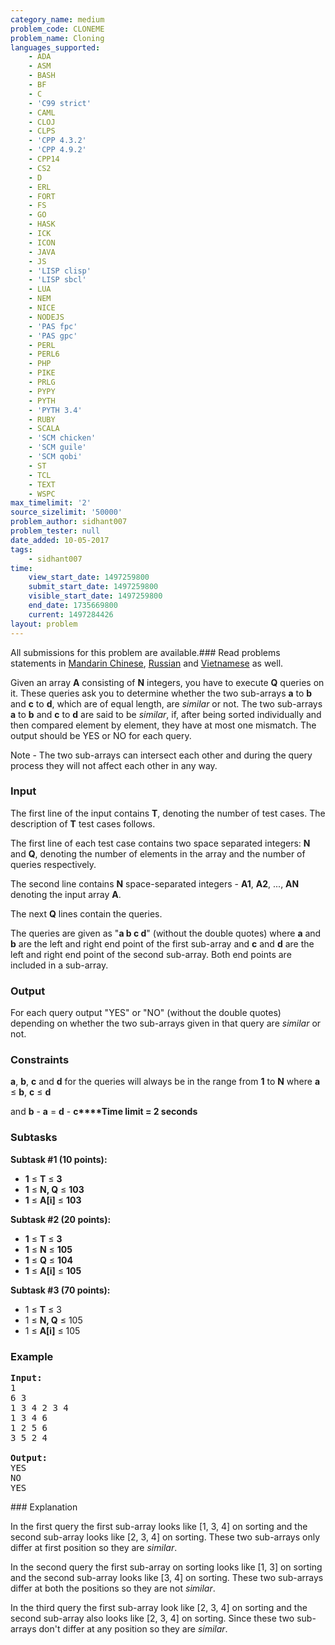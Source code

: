 ```yaml
---
category_name: medium
problem_code: CLONEME
problem_name: Cloning
languages_supported:
    - ADA
    - ASM
    - BASH
    - BF
    - C
    - 'C99 strict'
    - CAML
    - CLOJ
    - CLPS
    - 'CPP 4.3.2'
    - 'CPP 4.9.2'
    - CPP14
    - CS2
    - D
    - ERL
    - FORT
    - FS
    - GO
    - HASK
    - ICK
    - ICON
    - JAVA
    - JS
    - 'LISP clisp'
    - 'LISP sbcl'
    - LUA
    - NEM
    - NICE
    - NODEJS
    - 'PAS fpc'
    - 'PAS gpc'
    - PERL
    - PERL6
    - PHP
    - PIKE
    - PRLG
    - PYPY
    - PYTH
    - 'PYTH 3.4'
    - RUBY
    - SCALA
    - 'SCM chicken'
    - 'SCM guile'
    - 'SCM qobi'
    - ST
    - TCL
    - TEXT
    - WSPC
max_timelimit: '2'
source_sizelimit: '50000'
problem_author: sidhant007
problem_tester: null
date_added: 10-05-2017
tags:
    - sidhant007
time:
    view_start_date: 1497259800
    submit_start_date: 1497259800
    visible_start_date: 1497259800
    end_date: 1735669800
    current: 1497284426
layout: problem
---
```

All submissions for this problem are available.### Read problems statements in [Mandarin Chinese](http://www.codechef.com/download/translated/JUNE17/mandarin/CLONEME.pdf), [Russian](http://www.codechef.com/download/translated/JUNE17/russian/CLONEME.pdf) and [Vietnamese](http://www.codechef.com/download/translated/JUNE17/vietnamese/CLONEME.pdf) as well.

Given an array **A** consisting of **N** integers, you have to execute **Q** queries on it. These queries ask you to determine whether the two sub-arrays **a** to **b** and **c** to **d**, which are of equal length, are _similar_ or not. The two sub-arrays **a** to **b** and **c** to **d** are said to be _similar_, if, after being sorted individually and then compared element by element, they have at most one mismatch. The output should be YES or NO for each query.

 Note - The two sub-arrays can intersect each other and during the query process they will not affect each other in any way.

### Input

The first line of the input contains **T**, denoting the number of test cases. The description of **T** test cases follows.

The first line of each test case contains two space separated integers: **N** and **Q**, denoting the number of elements in the array and the number of queries respectively.

The second line contains **N** space-separated integers - **A1**, **A2**, ..., **AN** denoting the input array **A**.

The next **Q** lines contain the queries.

The queries are given as "**a b c d**" (without the double quotes) where **a** and **b** are the left and right end point of the first sub-array and **c** and **d** are the left and right end point of the second sub-array. Both end points are included in a sub-array.

### Output

For each query output "YES" or "NO" (without the double quotes) depending on whether the two sub-arrays given in that query are _similar_ or not.

### Constraints

**a**, **b**, **c** and **d** for the queries will always be in the range from **1** to **N** where **a** ≤ **b**, **c** ≤ **d**

 and **b** - **a** = **d** - **c****Time limit = 2 seconds**

### Subtasks

**Subtask #1 (10 points):**

- **1** ≤ **T** ≤ **3**
- **1** ≤ **N, Q** ≤ **103**
- **1** ≤ **A\[i\]** ≤ **103**

**Subtask #2 (20 points):**

- **1** ≤ **T** ≤ **3**
- **1** ≤ **N** ≤ **105**
- **1** ≤ **Q** ≤ **104**
- **1** ≤ **A\[i\]** ≤ **105**

**Subtask #3 (70 points):**

- 1 ≤ **T** ≤ 3
- 1 ≤ **N, Q** ≤ 105
- 1 ≤ **A\[i\]** ≤ 105

### Example

<pre><b>Input:</b>
1
6 3
1 3 4 2 3 4
1 3 4 6
1 2 5 6
3 5 2 4

<b>Output:</b>
YES
NO
YES
</pre>### Explanation

In the first query the first sub-array looks like \[1, 3, 4\] on sorting and the second sub-array looks like \[2, 3, 4\] on sorting. These two sub-arrays only differ at first position so they are _similar_.

In the second query the first sub-array on sorting looks like \[1, 3\] on sorting and the second sub-array looks like \[3, 4\] on sorting. These two sub-arrays differ at both the positions so they are not _similar_.

In the third query the first sub-array look like \[2, 3, 4\] on sorting and the second sub-array also looks like \[2, 3, 4\] on sorting. Since these two sub-arrays don't differ at any position so they are _similar_.
